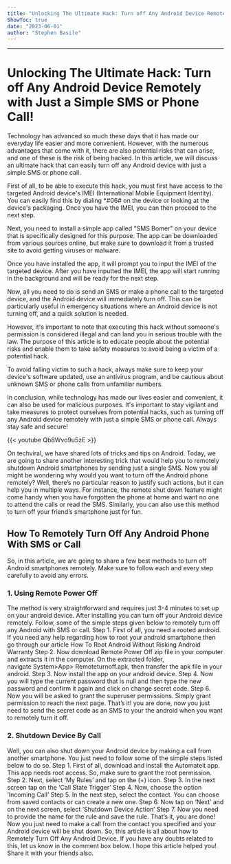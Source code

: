 ```yaml
---
title: "Unlocking The Ultimate Hack: Turn off Any Android Device Remotely with Just a Simple SMS or Phone Call!"
ShowToc: true 
date: "2023-06-01"
author: "Stephen Basile"
---
```

*****
# Unlocking The Ultimate Hack: Turn off Any Android Device Remotely with Just a Simple SMS or Phone Call!

Technology has advanced so much these days that it has made our everyday life easier and more convenient. However, with the numerous advantages that come with it, there are also potential risks that can arise, and one of these is the risk of being hacked. In this article, we will discuss an ultimate hack that can easily turn off any Android device with just a simple SMS or phone call.

First of all, to be able to execute this hack, you must first have access to the targeted Android device's IMEI (International Mobile Equipment Identity). You can easily find this by dialing *#06# on the device or looking at the device's packaging. Once you have the IMEI, you can then proceed to the next step.

Next, you need to install a simple app called "SMS Bomer" on your device that is specifically designed for this purpose. The app can be downloaded from various sources online, but make sure to download it from a trusted site to avoid getting viruses or malware.

Once you have installed the app, it will prompt you to input the IMEI of the targeted device. After you have inputted the IMEI, the app will start running in the background and will be ready for the next step.

Now, all you need to do is send an SMS or make a phone call to the targeted device, and the Android device will immediately turn off. This can be particularly useful in emergency situations where an Android device is not turning off, and a quick solution is needed.

However, it's important to note that executing this hack without someone's permission is considered illegal and can land you in serious trouble with the law. The purpose of this article is to educate people about the potential risks and enable them to take safety measures to avoid being a victim of a potential hack.

To avoid falling victim to such a hack, always make sure to keep your device's software updated, use an antivirus program, and be cautious about unknown SMS or phone calls from unfamiliar numbers.

In conclusion, while technology has made our lives easier and convenient, it can also be used for malicious purposes. It's important to stay vigilant and take measures to protect ourselves from potential hacks, such as turning off any Android device remotely with just a simple SMS or phone call. Always stay safe and secure!

{{< youtube Qb8Wvo9u5zE >}} 



On techviral, we have shared lots of tricks and tips on Android. Today, we are going to share another interesting trick that would help you to remotely shutdown Android smartphones by sending just a single SMS.
Now you all might be wondering why would you want to turn off the Android phone remotely? Well, there’s no particular reason to justify such actions, but it can help you in multiple ways.
For instance, the remote shut down feature might come handy when you have forgotten the phone at home and want no one to attend the calls or read the SMS. Similarly, you can also use this method to turn off your friend’s smartphone just for fun.

 
## How To Remotely Turn Off Any Android Phone With SMS or Call


So, in this article, we are going to share a few best methods to turn off Android smartphones remotely. Make sure to follow each and every step carefully to avoid any errors.

 
### 1. Using Remote Power Off


The method is very straightforward and requires just 3-4 minutes to set up on your android device. After installing you can turn off your Android device remotely. Follow, some of the simple steps given below to remotely turn off any Android with SMS or call.
Step 1. First of all, you need a rooted android. If you need any help regarding how to root your android smartphone then go through our article How To Root Android Without Risking Android Warranty
Step 2. Now download Remote Power Off zip file in your computer and extracts it in the computer. On the extracted folder,  navigate System>App> Remoteturnoff.apk, then transfer the apk file in your android.
Step 3. Now install the app on your android device.
Step 4. Now you will type the current password that is null and then type the new password and confirm it again and click on change secret code.
Step 6. Now you will be asked to grant the superuser permissions. Simply grant permission to reach the next page.
That’s it! you are done, now you just need to send the secret code as an SMS to your the android when you want to remotely turn it off.

 
### 2. Shutdown Device By Call


Well, you can also shut down your Android device by making a call from another smartphone. You just need to follow some of the simple steps listed below to do so.
Step 1. First of all, download and install the Automateit app. This app needs root access. So, make sure to grant the root permission.
Step 2. Next, select ‘My Rules’ and tap on the (+) icon.
Step 3. In the next screen tap on the ‘Call State Trigger’
Step 4. Now, choose the option ‘Incoming Call’
Step 5. In the next step, select the contact. You can choose from saved contacts or can create a new one.
Step 6. Now tap on ‘Next’ and on the next screen, select ‘Shutdown Device Action’
Step 7. Now you need to provide the name for the rule and save the rule.
That’s it, you are done! Now you just need to make a call from the contact you specified and your Android device will be shut down.
So, this article is all about how to Remotely Turn Off Any Android Device. If you have any doubts related to this, let us know in the comment box below. I hope this article helped you! Share it with your friends also.






